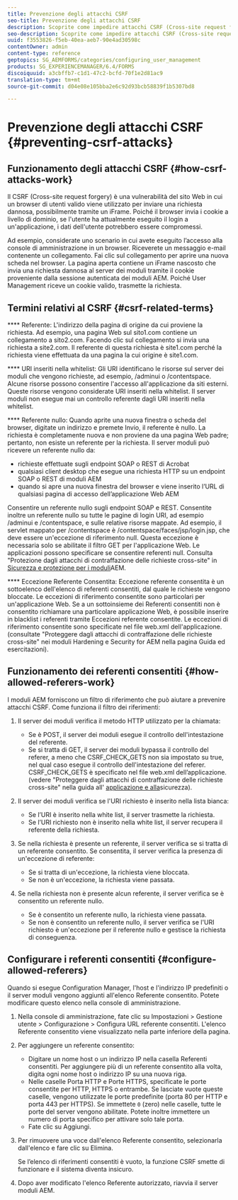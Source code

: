 ```yaml
---
title: Prevenzione degli attacchi CSRF
seo-title: Prevenzione degli attacchi CSRF
description: Scoprite come impedire attacchi CSRF (Cross-site request forgery) e proteggere i dati utente da eventuali compromessi.
seo-description: Scoprite come impedire attacchi CSRF (Cross-site request forgery) e proteggere i dati utente da eventuali compromessi.
uuid: f3553826-f5eb-40ea-aeb7-90e4ad30598c
contentOwner: admin
content-type: reference
geptopics: SG_AEMFORMS/categories/configuring_user_management
products: SG_EXPERIENCEMANAGER/6.4/FORMS
discoiquuid: a3cbffb7-c1d1-47c2-bcfd-70f1e2d81ac9
translation-type: tm+mt
source-git-commit: d04e08e105bba2e6c92d93bcb58839f1b5307bd8

---
```



# Prevenzione degli attacchi CSRF {#preventing-csrf-attacks}

## Funzionamento degli attacchi CSRF {#how-csrf-attacks-work}

Il CSRF (Cross-site request forgery) è una vulnerabilità del sito Web in cui un browser di utenti valido viene utilizzato per inviare una richiesta dannosa, possibilmente tramite un iFrame. Poiché il browser invia i cookie a livello di dominio, se l&#39;utente ha attualmente eseguito il login a un&#39;applicazione, i dati dell&#39;utente potrebbero essere compromessi.

Ad esempio, considerate uno scenario in cui avete eseguito l’accesso alla console di amministrazione in un browser. Riceverete un messaggio e-mail contenente un collegamento. Fai clic sul collegamento per aprire una nuova scheda nel browser. La pagina aperta contiene un iFrame nascosto che invia una richiesta dannosa al server dei moduli tramite il cookie proveniente dalla sessione autenticata dei moduli AEM. Poiché User Management riceve un cookie valido, trasmette la richiesta.

## Termini relativi al CSRF {#csrf-related-terms}

**** Referente: L&#39;indirizzo della pagina di origine da cui proviene la richiesta. Ad esempio, una pagina Web sul sito1.com contiene un collegamento a sito2.com. Facendo clic sul collegamento si invia una richiesta a site2.com. Il referente di questa richiesta è site1.com perché la richiesta viene effettuata da una pagina la cui origine è site1.com.

**** URI inseriti nella whitelist: Gli URI identificano le risorse sul server dei moduli che vengono richieste, ad esempio, /adminui o /contentspace. Alcune risorse possono consentire l&#39;accesso all&#39;applicazione da siti esterni. Queste risorse vengono considerate URI inseriti nella whitelist. Il server moduli non esegue mai un controllo referente dagli URI inseriti nella whitelist.

**** Referente nullo: Quando aprite una nuova finestra o scheda del browser, digitate un indirizzo e premete Invio, il referente è nullo. La richiesta è completamente nuova e non proviene da una pagina Web padre; pertanto, non esiste un referente per la richiesta. Il server moduli può ricevere un referente nullo da:

* richieste effettuate sugli endpoint SOAP o REST di Acrobat
* qualsiasi client desktop che esegue una richiesta HTTP su un endpoint SOAP o REST di moduli AEM
* quando si apre una nuova finestra del browser e viene inserito l’URL di qualsiasi pagina di accesso dell’applicazione Web AEM

Consentire un referente nullo sugli endpoint SOAP e REST. Consentite inoltre un referente nullo su tutte le pagine di login URI, ad esempio /adminui e /contentspace, e sulle relative risorse mappate. Ad esempio, il servlet mappato per /contentspace è /contentspace/faces/jsp/login.jsp, che deve essere un&#39;eccezione di riferimento null. Questa eccezione è necessaria solo se abilitate il filtro GET per l&#39;applicazione Web. Le applicazioni possono specificare se consentire referenti null. Consulta &quot;Protezione dagli attacchi di contraffazione delle richieste cross-site&quot; in [Sicurezza e protezione per i moduli](https://help.adobe.com/en_US/livecycle/11.0/HardeningSecurity/index.html)AEM.

**** Eccezione Referente Consentita: Eccezione referente consentita è un sottoelenco dell&#39;elenco di referenti consentiti, dal quale le richieste vengono bloccate. Le eccezioni di riferimento consentite sono particolari per un&#39;applicazione Web. Se a un sottoinsieme dei Referenti consentiti non è consentito richiamare una particolare applicazione Web, è possibile inserire in blacklist i referenti tramite Eccezioni referente consentite. Le eccezioni di riferimento consentite sono specificate nel file web.xml dell&#39;applicazione. (consultate &quot;Proteggere dagli attacchi di contraffazione delle richieste cross-site&quot; nei moduli Hardening e Security for AEM nella pagina Guida ed esercitazioni).

## Funzionamento dei referenti consentiti {#how-allowed-referers-work}

I moduli AEM forniscono un filtro di riferimento che può aiutare a prevenire attacchi CSRF. Come funziona il filtro dei riferimenti:

1. Il server dei moduli verifica il metodo HTTP utilizzato per la chiamata:

   * Se è POST, il server dei moduli esegue il controllo dell&#39;intestazione del referente.
   * Se si tratta di GET, il server dei moduli bypassa il controllo del referer, a meno che CSRF_CHECK_GETS non sia impostato su true, nel qual caso esegue il controllo dell&#39;intestazione del referer. CSRF_CHECK_GETS è specificato nel file web.xml dell’applicazione. (vedere &quot;Proteggere dagli attacchi di contraffazione delle richieste cross-site&quot; nella guida all&#39; [applicazione e alla](https://help.adobe.com/en_US/livecycle/11.0/HardeningSecurity/index.html)sicurezza).

1. Il server dei moduli verifica se l&#39;URI richiesto è inserito nella lista bianca:

   * Se l’URI è inserito nella white list, il server trasmette la richiesta.
   * Se l’URI richiesto non è inserito nella white list, il server recupera il referente della richiesta.

1. Se nella richiesta è presente un referente, il server verifica se si tratta di un referente consentito. Se consentita, il server verifica la presenza di un&#39;eccezione di referente:

   * Se si tratta di un&#39;eccezione, la richiesta viene bloccata.
   * Se non è un&#39;eccezione, la richiesta viene passata.

1. Se nella richiesta non è presente alcun referente, il server verifica se è consentito un referente nullo.

   * Se è consentito un referente nullo, la richiesta viene passata.
   * Se non è consentito un referente nullo, il server verifica se l&#39;URI richiesto è un&#39;eccezione per il referente nullo e gestisce la richiesta di conseguenza.

## Configurare i referenti consentiti {#configure-allowed-referers}

Quando si esegue Configuration Manager, l&#39;host e l&#39;indirizzo IP predefiniti o il server moduli vengono aggiunti all&#39;elenco Referente consentito. Potete modificare questo elenco nella console di amministrazione.

1. Nella console di amministrazione, fate clic su Impostazioni > Gestione utente > Configurazione > Configura URL referente consentiti. L&#39;elenco Referente consentito viene visualizzato nella parte inferiore della pagina.
1. Per aggiungere un referente consentito:

   * Digitare un nome host o un indirizzo IP nella casella Referenti consentiti. Per aggiungere più di un referente consentito alla volta, digita ogni nome host o indirizzo IP su una nuova riga.
   * Nelle caselle Porta HTTP e Porte HTTPS, specificate le porte consentite per HTTP, HTTPS o entrambe. Se lasciate vuote queste caselle, vengono utilizzate le porte predefinite (porta 80 per HTTP e porta 443 per HTTPS). Se immettete `0` (zero) nelle caselle, tutte le porte del server vengono abilitate. Potete inoltre immettere un numero di porta specifico per attivare solo tale porta.
   * Fate clic su Aggiungi.

1. Per rimuovere una voce dall&#39;elenco Referente consentito, selezionarla dall&#39;elenco e fare clic su Elimina.

   Se l’elenco di riferimenti consentiti è vuoto, la funzione CSRF smette di funzionare e il sistema diventa insicuro.

1. Dopo aver modificato l&#39;elenco Referente autorizzato, riavvia il server moduli AEM.

